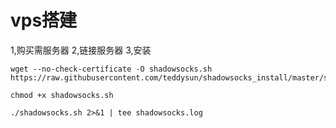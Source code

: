 # vps搭建

1,购买需服务器
2,链接服务器
3,安装

    wget --no-check-certificate -O shadowsocks.sh https://raw.githubusercontent.com/teddysun/shadowsocks_install/master/shadowsocks.sh
    
    chmod +x shadowsocks.sh
    
    ./shadowsocks.sh 2>&1 | tee shadowsocks.log